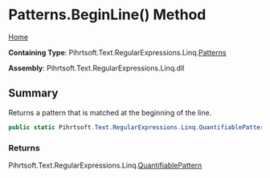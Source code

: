 # Patterns\.BeginLine\(\) Method

[Home](../../../../../../README.md)

**Containing Type**: Pihrtsoft\.Text\.RegularExpressions\.Linq\.[Patterns](../README.md)

**Assembly**: Pihrtsoft\.Text\.RegularExpressions\.Linq\.dll

## Summary

Returns a pattern that is matched at the beginning of the line\.

```csharp
public static Pihrtsoft.Text.RegularExpressions.Linq.QuantifiablePattern BeginLine()
```

### Returns

Pihrtsoft\.Text\.RegularExpressions\.Linq\.[QuantifiablePattern](../../QuantifiablePattern/README.md)

